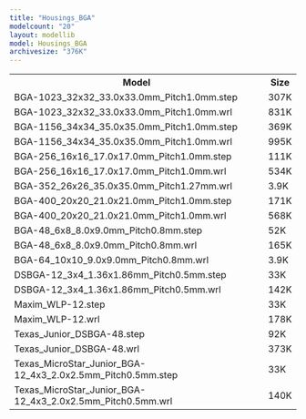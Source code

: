 ```yaml
---
title: "Housings_BGA"
modelcount: "20"
layout: modellib
model: Housings_BGA
archivesize: "376K"
---
```


<table><tr>
<th>Model</th>
<th>Size</th>
</tr>
<tr><td>BGA-1023_32x32_33.0x33.0mm_Pitch1.0mm.step</td><td>307K</td></tr>
<tr><td>BGA-1023_32x32_33.0x33.0mm_Pitch1.0mm.wrl</td><td>831K</td></tr>
<tr><td>BGA-1156_34x34_35.0x35.0mm_Pitch1.0mm.step</td><td>369K</td></tr>
<tr><td>BGA-1156_34x34_35.0x35.0mm_Pitch1.0mm.wrl</td><td>995K</td></tr>
<tr><td>BGA-256_16x16_17.0x17.0mm_Pitch1.0mm.step</td><td>111K</td></tr>
<tr><td>BGA-256_16x16_17.0x17.0mm_Pitch1.0mm.wrl</td><td>534K</td></tr>
<tr><td>BGA-352_26x26_35.0x35.0mm_Pitch1.27mm.wrl</td><td>3.9K</td></tr>
<tr><td>BGA-400_20x20_21.0x21.0mm_Pitch1.0mm.step</td><td>171K</td></tr>
<tr><td>BGA-400_20x20_21.0x21.0mm_Pitch1.0mm.wrl</td><td>568K</td></tr>
<tr><td>BGA-48_6x8_8.0x9.0mm_Pitch0.8mm.step</td><td>52K</td></tr>
<tr><td>BGA-48_6x8_8.0x9.0mm_Pitch0.8mm.wrl</td><td>165K</td></tr>
<tr><td>BGA-64_10x10_9.0x9.0mm_Pitch0.8mm.wrl</td><td>3.9K</td></tr>
<tr><td>DSBGA-12_3x4_1.36x1.86mm_Pitch0.5mm.step</td><td>33K</td></tr>
<tr><td>DSBGA-12_3x4_1.36x1.86mm_Pitch0.5mm.wrl</td><td>142K</td></tr>
<tr><td>Maxim_WLP-12.step</td><td>33K</td></tr>
<tr><td>Maxim_WLP-12.wrl</td><td>178K</td></tr>
<tr><td>Texas_Junior_DSBGA-48.step</td><td>92K</td></tr>
<tr><td>Texas_Junior_DSBGA-48.wrl</td><td>373K</td></tr>
<tr><td>Texas_MicroStar_Junior_BGA-12_4x3_2.0x2.5mm_Pitch0.5mm.step</td><td>33K</td></tr>
<tr><td>Texas_MicroStar_Junior_BGA-12_4x3_2.0x2.5mm_Pitch0.5mm.wrl</td><td>140K</td></tr>
